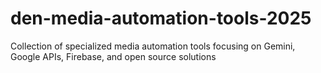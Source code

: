 # den-media-automation-tools-2025
Collection of specialized media automation tools focusing on Gemini, Google APIs, Firebase, and open source solutions
